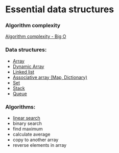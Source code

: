 # Essential data structures

### Algorithm complexity
[Algorithm complexity - Big O](/bigo.html)

### Data structures:
- [Array](/array.html) 
- [Dynamic Array](/dynamic-array.html)
- [Linked list](/linkedlist.html)
- [Associative array (Map, Dictionary)](/map.html)
- [Set](/set.html) 
- [Stack](/stack.html)
- [Queue](/queue.html)

### Algorithms:

- [linear search](/linear-search.html) 
- binary search
- find maximum
- calculate average
- copy to another array
- reverse elements in array






